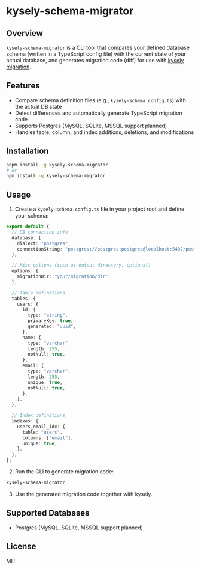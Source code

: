 # kysely-schema-migrator

## Overview

`kysely-schema-migrator` is a CLI tool that compares your defined database schema (written in a TypeScript config file) with the current state of your actual database, and generates migration code (diff) for use with [kysely migration](https://www.kysely.dev/docs/migrations).

## Features

- Compare schema definition files (e.g., `kysely-schema.config.ts`) with the actual DB state
- Detect differences and automatically generate TypeScript migration code
- Supports Postgres (MySQL, SQLite, MSSQL support planned)
- Handles table, column, and index additions, deletions, and modifications

## Installation

```bash
pnpm install -g kysely-schema-migrator
# or
npm install -g kysely-schema-migrator
```

## Usage

1. Create a `kysely-schema.config.ts` file in your project root and define your schema:

```ts
export default {
  // DB connection info 
  database: {
    dialect: "postgres",
    connectionString: "postgres://postgres:postgres@localhost:5432/postgres",
  },

  // Misc options (such as output directory, optional)
  options: {
    migrationDir: "your/migration/dir"
  },

  // Table definitions
  tables: {
    users: {
      id: {
        type: "string",
        primaryKey: true,
        generated: "uuid",
      },
      name: {
        type: "varchar",
        length: 255,
        notNull: true,
      },
      email: {
        type: "varchar",
        length: 255,
        unique: true,
        notNull: true,
      },
    },
  },

  // Index definitions
  indexes: {
    users_email_idx: {
      table: "users",
      columns: ["email"],
      unique: true,
    },
  },
};
```

2. Run the CLI to generate migration code:

```bash
kysely-schema-migrator
```

3. Use the generated migration code together with kysely.

## Supported Databases

- Postgres (MySQL, SQLite, MSSQL support planned)

## License

MIT
